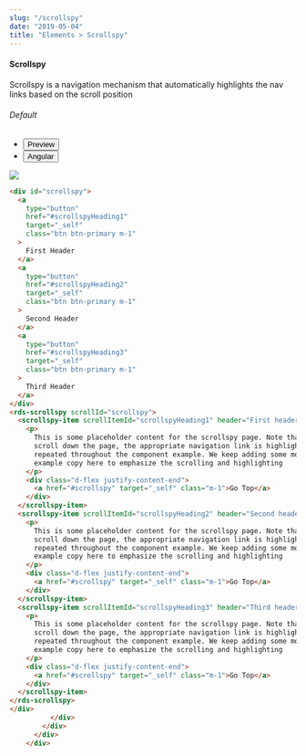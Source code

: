 ```yaml
---
slug: "/scrollspy"
date: "2019-05-04"
title: "Elements > Scrollspy"
---
```


<!-- CSS only -->
<link href="https://cdn.jsdelivr.net/npm/bootstrap@5.1.3/dist/css/bootstrap.min.css" rel="stylesheet" integrity="sha384-1BmE4kWBq78iYhFldvKuhfTAU6auU8tT94WrHftjDbrCEXSU1oBoqyl2QvZ6jIW3" crossorigin="anonymous">
<link rel="stylesheet" href="../../../../../../../raaghu/src/assets/css/style-elements.css">
<link rel="stylesheet" href="../../../../../../../raaghu/src/assets/css/main.css">

#### Scrollspy

<p class="checkbox-def">Scrollspy is a navigation mechanism that automatically highlights the nav links based on the scroll position</p>



<section class="py-4">
    <h6>Default</h6>
    <div class="py-3">
      <div class="cust-tabs">
        <ul class="nav nav-tabs" id="myTab" role="tablist">
          <li class="nav-item" role="presentation">
            <button class="nav-link active" id="PreviewBasic-tab1" data-bs-toggle="tab" data-bs-target="#PreviewBasic1" type="button" role="tab" aria-controls="PreviewBasic1" aria-selected="true">Preview </button>
          </li>
          <li class="nav-item" role="presentation">
            <button class="nav-link" id="AngularBasic-tab1" data-bs-toggle="tab" data-bs-target="#AngularBasic1" type="button" role="tab" aria-controls="AngularBasic1" aria-selec0ted="false"><i class="bi bi-code-slash" style="font-size:1.0rem"></i>Angular</button>
          </li>
        </ul>
      </div>
      <div class="tab-content card border" id="myTabContent">
        <div class="tab-pane fade show active" id="PreviewBasic1" role="tabpanel" aria-labelledby="PreviewBasic-tab">
         <div class="contents p-5">
              <div class="row">
                 <div class="col-md-12">
                     <img src="\images\scrollspy-basic.png" class="img-fluid w-75">
                 </div>              
              </div>
                       
  </div>
        </div>
        <div class="tab-pane fade show" id="AngularBasic1" role="tabpanel" aria-labelledby="AngularBasic-tab1">
          <div class="contents bg-code">
<div class="row m-0">

```html
<div id="scrollspy">
  <a
    type="button"
    href="#scrollspyHeading1"
    target="_self"
    class="btn btn-primary m-1"
  >
    First Header
  </a>
  <a
    type="button"
    href="#scrollspyHeading2"
    target="_self"
    class="btn btn-primary m-1"
  >
    Second Header
  </a>
  <a
    type="button"
    href="#scrollspyHeading3"
    target="_self"
    class="btn btn-primary m-1"
  >
    Third Header
  </a>
</div>
<rds-scrollspy scrollId="scrollspy">
  <scrollspy-item scrollItemId="scrollspyHeading1" header="First header">
    <p>
      This is some placeholder content for the scrollspy page. Note that as you
      scroll down the page, the appropriate navigation link is highlighted. It's
      repeated throughout the component example. We keep adding some more
      example copy here to emphasize the scrolling and highlighting
    </p>
    <div class="d-flex justify-content-end">
      <a href="#scrollspy" target="_self" class="m-1">Go Top</a>
    </div>
  </scrollspy-item>
  <scrollspy-item scrollItemId="scrollspyHeading2" header="Second header">
    <p>
      This is some placeholder content for the scrollspy page. Note that as you
      scroll down the page, the appropriate navigation link is highlighted. It's
      repeated throughout the component example. We keep adding some more
      example copy here to emphasize the scrolling and highlighting
    </p>
    <div class="d-flex justify-content-end">
      <a href="#scrollspy" target="_self" class="m-1">Go Top</a>
    </div>
  </scrollspy-item>
  <scrollspy-item scrollItemId="scrollspyHeading3" header="Third header">
    <p>
      This is some placeholder content for the scrollspy page. Note that as you
      scroll down the page, the appropriate navigation link is highlighted. It's
      repeated throughout the component example. We keep adding some more
      example copy here to emphasize the scrolling and highlighting
    </p>
    <div class="d-flex justify-content-end">
      <a href="#scrollspy" target="_self" class="m-1">Go Top</a>
    </div>
  </scrollspy-item>
</rds-scrollspy>
</div>
          </div>
        </div>
      </div>
    </div>
```
</div>
</div>
  </div>
        </div>
      </div>
    </div>
  </section>






